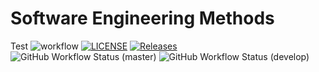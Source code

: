 # Software Engineering Methods
Test
![workflow](https://github.com/Pannoniae/sem/actions/workflows/main.yml/badge.svg)
[![LICENSE](https://img.shields.io/github/license/Pannoniae/sem.svg?style=flat-square)](https://github.com/Pannoniae/sem/blob/master/LICENSE)
[![Releases](https://img.shields.io/github/release/Pannoniae/sem/all.svg?style=flat-square)](https://github.com/Pannoniae/sem/releases)
![GitHub Workflow Status (master)](https://img.shields.io/github/actions/workflow/status/Pannoniae/sem/build/main.yml?branch=master,style=flat-square)
![GitHub Workflow Status (develop)](https://img.shields.io/github/actions/workflow/status/Pannoniae/sem/build/main.yml?branch=develop,style=flat-square)